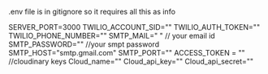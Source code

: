 .env file is in gitignore so it requires all this as info

SERVER_PORT=3000
TWILIO_ACCOUNT_SID=""
TWILIO_AUTH_TOKEN=""
TWILIO_PHONE_NUMBER=""
SMTP_MAIL=" " // your email id
SMTP_PASSWORD="" //your smpt password
SMTP_HOST="smtp.gmail.com"
SMTP_PORT=""
ACCESS_TOKEN = ""
//cloudinary keys
Cloud_name=""
Cloud_api_key=""
Cloud_api_secret=""
